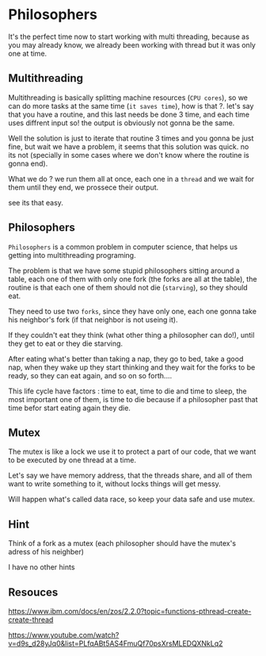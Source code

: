 # Philosophers

It's the perfect time now to start working with multi threading, because as you may already know, we already been working with thread but it was only one at time.

## Multithreading

Multithreading is basically splitting machine resources (`CPU cores`), so we can do more tasks at the same time (`it saves time`),
how is that ?. let's say that you have a routine, and this last needs be done 3 time, and each time uses diffrent input so! the output is obviously not gonna be the same.

Well the solution is just to iterate that routine 3 times and you gonna be just fine, but wait we have a problem, it seems that this solution was quick. no its not (specially in some cases where we don't know where the routine is gonna end).

What we do ? we run them all at once, each one in a `thread` and we wait for them until they end, we prossece their output.

see its that easy.

## Philosophers

`Philosophers` is a common problem in computer science, that helps us getting into multithreading programing.

The problem is that we have some stupid philosophers sitting around a table, each one of them with only one fork (the forks are all at the table), the routine is that each one of them should not die (`starving`), so they should eat.

They need to use two `forks`, since they have only one, each one gonna take his neighbor's fork (if that neighbor is not useing it).

If they couldn't eat they think (what other thing a philosopher can do!), until they get to eat or they die starving.

After eating what's better than taking a nap, they go to bed, take a good nap, when they wake up they start thinking and they wait for the forks to be ready, so they can eat again, and so on so forth....

This life cycle have factors : time to eat, time to die and time to sleep, the most important one of them, is time to die because if a philosopher past that time befor start eating again they die.

## Mutex

The mutex is like a lock we use it to protect a part of our code, that we want to be executed by one thread at a time.

Let's say we have memory address, that the threads share, and all of them want to write something to it, without locks things will get messy.

Will happen what's called data race, so keep your data safe and use mutex.

## Hint

Think of a fork as a mutex (each philosopher should have the mutex's adress of his neighber)

I have no other hints

## Resouces

https://www.ibm.com/docs/en/zos/2.2.0?topic=functions-pthread-create-create-thread

https://www.youtube.com/watch?v=d9s_d28yJq0&list=PLfqABt5AS4FmuQf70psXrsMLEDQXNkLq2
